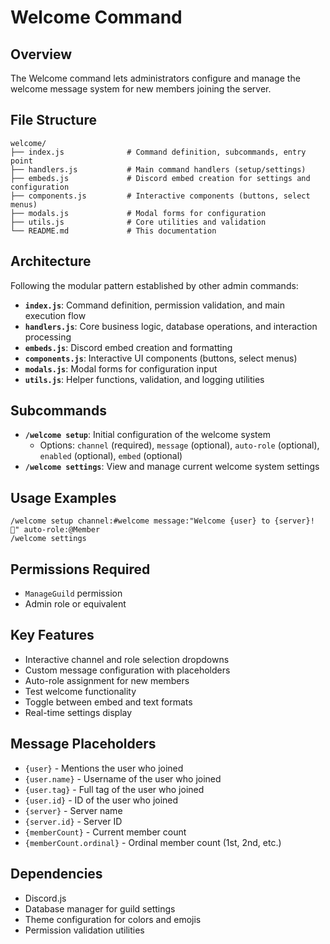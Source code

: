 # Welcome Command

## Overview

The Welcome command lets administrators configure and manage the welcome message system for new members joining the server.

## File Structure

```
welcome/
├── index.js              # Command definition, subcommands, entry point
├── handlers.js           # Main command handlers (setup/settings)
├── embeds.js             # Discord embed creation for settings and configuration
├── components.js         # Interactive components (buttons, select menus)
├── modals.js             # Modal forms for configuration
├── utils.js              # Core utilities and validation
└── README.md             # This documentation
```

## Architecture

Following the modular pattern established by other admin commands:

- **`index.js`**: Command definition, permission validation, and main execution flow
- **`handlers.js`**: Core business logic, database operations, and interaction processing
- **`embeds.js`**: Discord embed creation and formatting
- **`components.js`**: Interactive UI components (buttons, select menus)
- **`modals.js`**: Modal forms for configuration input
- **`utils.js`**: Helper functions, validation, and logging utilities

## Subcommands

- **`/welcome setup`**: Initial configuration of the welcome system
  - Options: `channel` (required), `message` (optional), `auto-role` (optional), `enabled` (optional), `embed` (optional)
- **`/welcome settings`**: View and manage current welcome system settings

## Usage Examples

```
/welcome setup channel:#welcome message:"Welcome {user} to {server}! 🎉" auto-role:@Member
/welcome settings
```

## Permissions Required

- `ManageGuild` permission
- Admin role or equivalent

## Key Features

- Interactive channel and role selection dropdowns
- Custom message configuration with placeholders
- Auto-role assignment for new members
- Test welcome functionality
- Toggle between embed and text formats
- Real-time settings display

## Message Placeholders

- `{user}` - Mentions the user who joined
- `{user.name}` - Username of the user who joined
- `{user.tag}` - Full tag of the user who joined
- `{user.id}` - ID of the user who joined
- `{server}` - Server name
- `{server.id}` - Server ID
- `{memberCount}` - Current member count
- `{memberCount.ordinal}` - Ordinal member count (1st, 2nd, etc.)

## Dependencies

- Discord.js
- Database manager for guild settings
- Theme configuration for colors and emojis
- Permission validation utilities
